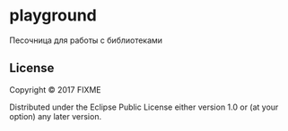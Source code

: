 # playground

Песочница для работы с библиотеками

## License

Copyright © 2017 FIXME

Distributed under the Eclipse Public License either version 1.0 or (at
your option) any later version.
